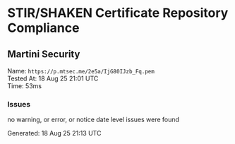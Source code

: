 # STIR/SHAKEN Certificate Repository Compliance

## Martini Security

Name: `https://p.mtsec.me/2e5a/IjG80IJzb_Fq.pem`\
Tested At: 18 Aug 25 21:01 UTC\
Time: 53ms

### Issues

no warning, or error, or notice date level issues were found

Generated: 18 Aug 25 21:13 UTC